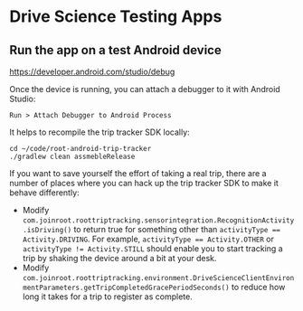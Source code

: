 # Drive Science Testing Apps

## Run the app on a test Android device

https://developer.android.com/studio/debug

Once the device is running, you can attach a debugger to it with Android Studio:

`Run > Attach Debugger to Android Process`

It helps to recompile the trip tracker SDK locally:

```
cd ~/code/root-android-trip-tracker
./gradlew clean assmebleRelease
```

If you want to save yourself the effort of taking a real trip, there are a number of places where you can hack up the trip tracker SDK to make it behave differently:

- Modify `com.joinroot.roottriptracking.sensorintegration.RecognitionActivity.isDriving()` to return true for something other than `activityType == Activity.DRIVING`. For example, `activityType == Activity.OTHER` or `activityType != Activity.STILL` should enable you to start tracking a trip by shaking the device around a bit at your desk. 
- Modify `com.joinroot.roottriptracking.environment.DriveScienceClientEnvironmentParameters.getTripCompletedGracePeriodSeconds()` to reduce how long it takes for a trip to register as complete.
